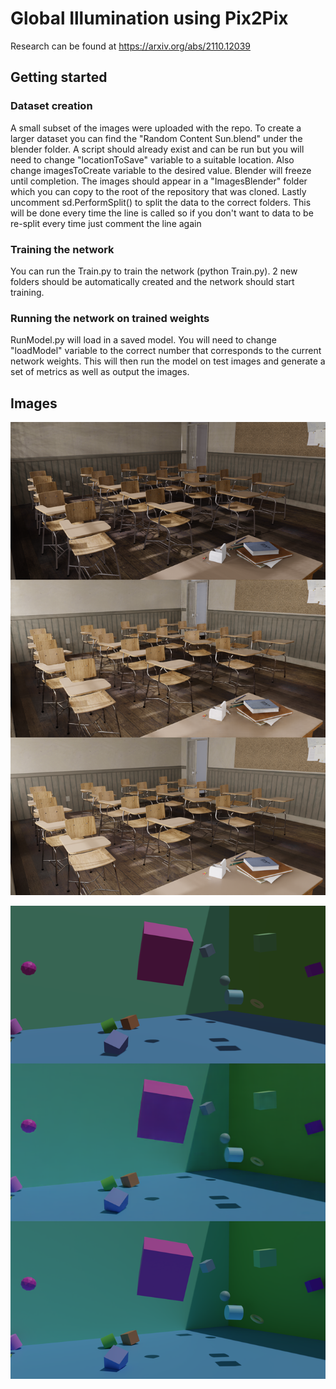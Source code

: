 # Global Illumination using Pix2Pix
Research can be found at https://arxiv.org/abs/2110.12039

## Getting started

### Dataset creation
A small subset of the images were uploaded with the repo. To create a larger dataset you can find the "Random Content Sun.blend" under the blender folder. A script should already exist and can be run but you will need to change "locationToSave" variable to a suitable location. Also change imagesToCreate variable to the desired value. Blender will freeze until completion. The images should appear in a "ImagesBlender" folder which you can copy to the root of the repository that was cloned. Lastly uncomment sd.PerformSplit() to split the data to the correct folders. This will be done every time the line is called so if you don't want to data to be re-split every time just comment the line again

### Training the network
You can run the Train.py to train the network (python Train.py). 2 new folders should be automatically created and the network should start training.

### Running the network on trained weights
RunModel.py will load in a saved model. You will need to change "loadModel" variable to the correct number that corresponds to the current network weights. This will then run the model on test images and generate a set of metrics as well as output the images.

## Images
![Classroom Image](https://github.com/Jaredrhd/Global-Illumination-using-Pix2Pix-GAN/blob/main/OutputImagesExample/Classroom.png)

![Random Image](https://github.com/Jaredrhd/Global-Illumination-using-Pix2Pix-GAN/blob/main/OutputImagesExample/Random.png)